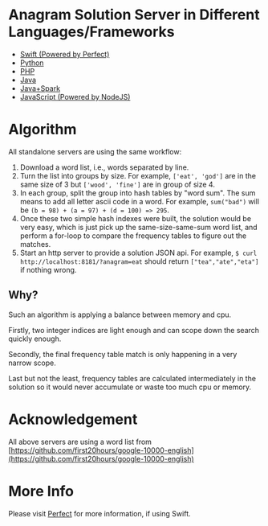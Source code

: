 # Anagram Solution Server in Different Languages/Frameworks

- [Swift (Powered by Perfect)](Swift/)
- [Python](Python/)
- [PHP](PHP/)
- [Java](Java/)
- [Java+Spark](Java+Spark/)
- [JavaScript (Powered by NodeJS)](JavaScript/)

# Algorithm

All standalone servers are using the same workflow: 

1. Download a word list, i.e., words separated by line.
2. Turn the list into groups by size. For example, `['eat', 'god']` are in the same size of 3 but `['wood', 'fine']` are in group of size 4.
3. In each group, split the group into hash tables by "word sum". The sum means to add all letter ascii code in a word. For example, `sum("bad")` will be `(b = 98) + (a = 97) + (d = 100) => 295`. 
4. Once these two simple hash indexes were built, the solution would be very easy, which is just pick up the same-size-same-sum word list, and perform a for-loop to compare the frequency tables to figure out the matches.
5. Start an http server to provide a solution JSON api. For example, `$ curl http://localhost:8181/?anagram=eat` should return `["tea","ate","eta"]` if nothing wrong.

## Why?

Such an algorithm is applying a balance between memory and cpu. 

Firstly, two integer indices are light enough and can scope down the search quickly enough.

Secondly, the final frequency table match is only happening in a very narrow scope.

Last but not the least, frequency tables are calculated intermediately in the solution so it would never accumulate or waste too much cpu or memory.

# Acknowledgement

All above servers are using a word list from [https://github.com/first20hours/google-10000-english](https://github.com/first20hours/google-10000-english)

# More Info

Please visit [Perfect](https://github.com/PerfectlySoft) for more information, if using Swift.


